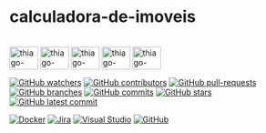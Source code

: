 # calculadora-de-imoveis

<div style="display: inline_block"><br>
  <img align="center" alt="thiago-vale" height="40" width="50" src="https://cdn.jsdelivr.net/gh/devicons/devicon/icons/jupyter/jupyter-original-wordmark.svg">
  <img align="center" alt="thiago-vale" height="40" width="50" src="https://cdn.jsdelivr.net/gh/devicons/devicon/icons/mysql/mysql-original.svg">
  <img align="center" alt="thiago-vale" height="40" width="50" src="https://cdn.jsdelivr.net/gh/devicons/devicon/icons/postgresql/postgresql-original.svg">
  <img align="center" alt="thiago-vale" height="40" width="50" src="https://cdn.jsdelivr.net/gh/devicons/devicon/icons/python/python-original.svg">
  <img align="center" alt="thiago-vale" height="40" width="50" src="https://cdn.jsdelivr.net/gh/devicons/devicon/icons/vscode/vscode-original.svg">  
</div>


[![GitHub watchers](https://badgen.net/github/watchers/thiago-vale/calculadora-de-imoveis/)](https://GitHub.com/thiago-vale/calculadora-de-imoveis/watchers/)
[![GitHub contributors](https://img.shields.io/github/contributors/calculadora-de-imoveis/badges.svg)](https://GitHub.com/thiago-vale/badges/graphs/contributors/)
[![GitHub pull-requests](https://img.shields.io/github/issues-pr/thiago-vale/calculadora-de-imoveis)](https://GitHub.com/thiago-vale/calculadora-de-imoveis/pull/)
[![GitHub branches](https://badgen.net/github/branches/thiago-vale/calculadora-de-imoveis)](https://github.com/thiago-vale/calculadora-de-imoveis/)
[![GitHub commits](https://img.shields.io/github/commits-since/thiago-vale/calculadora-de-imoveis/v1.0.0.svg)](https://GitHub.com/thiago-vale/calculadora-de-imoveis/commit/)
[![GitHub stars](https://badgen.net/github/stars/thiago-vale/calculadora-de-imoveis)](https://GitHub.com/thiago-vale/calculadora-de-imoveis/stargazers/)
[![GitHub latest commit](https://badgen.net/github/last-commit/thiago-vale/calculadora-de-imoveis)](https://GitHub.com/thiago-vale/calculadora-de-imoveis/commit/)




[![Docker](https://badgen.net/badge/icon/docker?icon=docker&label)](https://https://docker.com/)
[![Jira](https://badgen.net/badge/icon/jira?icon=jira&label)](https://https://jira.com/)
[![Visual Studio](https://badgen.net/badge/icon/visualstudio?icon=visualstudio&label)](https://visualstudio.microsoft.com)
[![GitHub](https://badgen.net/badge/icon/github?icon=github&label)](https://github.com)